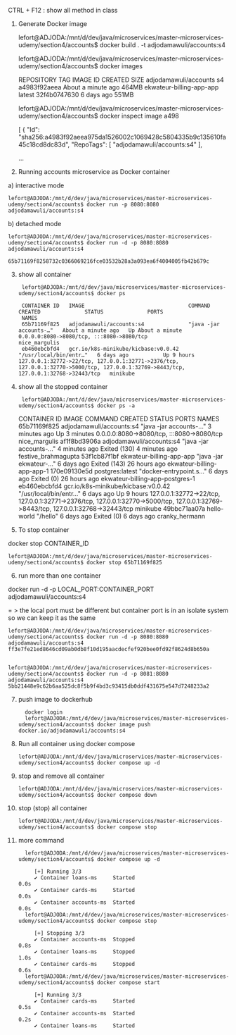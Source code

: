 CTRL + F12 : show all method in class




1. Generate Docker image


    lefort@ADJODA:/mnt/d/dev/java/microservices/master-microservices-udemy/section4/accounts$ docker build . -t adjodamawuli/accounts:s4


    lefort@ADJODA:/mnt/d/dev/java/microservices/master-microservices-udemy/section4/accounts$ docker images

    REPOSITORY                    TAG       IMAGE ID       CREATED              SIZE
    adjodamawuli/accounts         s4        a4983f92aeea   About a minute ago   464MB
    ekwateur-billing-app-app      latest    32f4b0747630   6 days ago           551MB



    lefort@ADJODA:/mnt/d/dev/java/microservices/master-microservices-udemy/section4/accounts$ docker inspect image a498

    [
    {
    "Id": "sha256:a4983f92aeea975da1526002c1069428c5804335b9c135610fa45c18cd8dc83d",
    "RepoTags": [
    "adjodamawuli/accounts:s4"
    ],
    
    ...


2. Running accounts microservice as Docker container


a) interactive mode

    lefort@ADJODA:/mnt/d/dev/java/microservices/master-microservices-udemy/section4/accounts$ docker run -p 8080:8080 adjodamawuli/accounts:s4

b) detached mode

    lefort@ADJODA:/mnt/d/dev/java/microservices/master-microservices-udemy/section4/accounts$ docker run -d -p 8080:8080 adjodamawuli/accounts:s4

    65b71169f8258732c0366069216fce03532b28a3a093ea6f4004005fb42b679c



3. show all container

        lefort@ADJODA:/mnt/d/dev/java/microservices/master-microservices-udemy/section4/accounts$ docker ps

        CONTAINER ID   IMAGE                                 COMMAND                  CREATED              STATUS              PORTS
        NAMES
        65b71169f825   adjodamawuli/accounts:s4              "java -jar accounts-…"   About a minute ago   Up About a minute   0.0.0.0:8080->8080/tcp, :::8080->8080/tcp                                                                                              nice_margulis
        eb460ebcbfd4   gcr.io/k8s-minikube/kicbase:v0.0.42   "/usr/local/bin/entr…"   6 days ago           Up 9 hours          127.0.0.1:32772->22/tcp, 127.0.0.1:32771->2376/tcp, 127.0.0.1:32770->5000/tcp, 127.0.0.1:32769->8443/tcp, 127.0.0.1:32768->32443/tcp   minikube



4. show all the stopped container

        lefort@ADJODA:/mnt/d/dev/java/microservices/master-microservices-udemy/section4/accounts$ docker ps -a


    CONTAINER ID   IMAGE                                 COMMAND                  CREATED         STATUS                       PORTS
    NAMES
    65b71169f825   adjodamawuli/accounts:s4              "java -jar accounts-…"   3 minutes ago   Up 3 minutes                 0.0.0.0:8080->8080/tcp, :::8080->8080/tcp                                                                                              nice_margulis
    af1f8bd3906a   adjodamawuli/accounts:s4              "java -jar accounts-…"   4 minutes ago   Exited (130) 4 minutes ago
    festive_brahmagupta
    53f1cb87f1bf   ekwateur-billing-app-app              "java -jar ekwateur-…"   6 days ago      Exited (143) 26 hours ago
    ekwateur-billing-app-app-1
    170e09130e5d   postgres:latest                       "docker-entrypoint.s…"   6 days ago      Exited (0) 26 hours ago
    ekwateur-billing-app-postgres-1
    eb460ebcbfd4   gcr.io/k8s-minikube/kicbase:v0.0.42   "/usr/local/bin/entr…"   6 days ago      Up 9 hours                   127.0.0.1:32772->22/tcp, 127.0.0.1:32771->2376/tcp, 127.0.0.1:32770->5000/tcp, 127.0.0.1:32769->8443/tcp, 127.0.0.1:32768->32443/tcp   minikube
    49bbc71aa07a   hello-world                           "/hello"                 6 days ago      Exited (0) 6 days ago
    cranky_hermann


5. To stop container


docker stop CONTAINER_ID

    lefort@ADJODA:/mnt/d/dev/java/microservices/master-microservices-udemy/section4/accounts$ docker stop 65b71169f825



6. run more than one container

docker run -d -p LOCAL_PORT:CONTAINER_PORT adjodamawuli/accounts:s4

= > the local port must be different but container port is in an isolate system so we can keep it as the same


    lefort@ADJODA:/mnt/d/dev/java/microservices/master-microservices-udemy/section4/accounts$ docker run -d -p 8080:8080 adjodamawuli/accounts:s4
    ff3e7fe21ed8646cd09ab0db8f10d195aacdecfef920bee0fd92f8624d8b650a


    lefort@ADJODA:/mnt/d/dev/java/microservices/master-microservices-udemy/section4/accounts$ docker run -d -p 8081:8080 adjodamawuli/accounts:s4
    5bb21448e9c62b6aa525dc8f5b9f4bd3c93415db0ddf431675e547d7248233a2


7. push image to dockerhub

         docker login
         lefort@ADJODA:/mnt/d/dev/java/microservices/master-microservices-udemy/section4/accounts$ docker image push docker.io/adjodamawuli/accounts:s4
8. Run all container using docker compose

       lefort@ADJODA:/mnt/d/dev/java/microservices/master-microservices-udemy/section4/accounts$ docker compose up -d

9.  stop and remove  all container

        lefort@ADJODA:/mnt/d/dev/java/microservices/master-microservices-udemy/section4/accounts$ docker compose down

10.  stop (stop) all container

         lefort@ADJODA:/mnt/d/dev/java/microservices/master-microservices-udemy/section4/accounts$ docker compose stop

11. more command

          lefort@ADJODA:/mnt/d/dev/java/microservices/master-microservices-udemy/section4/accounts$ docker compose up -d

             [+] Running 3/3
             ✔ Container loans-ms     Started                                                                                                                                                      0.0s
             ✔ Container cards-ms     Started                                                                                                                                                      0.0s
             ✔ Container accounts-ms  Started                                                                                                                                                      0.0s
          lefort@ADJODA:/mnt/d/dev/java/microservices/master-microservices-udemy/section4/accounts$ docker compose stop

             [+] Stopping 3/3
             ✔ Container accounts-ms  Stopped                                                                                                                                                      0.8s
             ✔ Container loans-ms     Stopped                                                                                                                                                      1.0s
             ✔ Container cards-ms     Stopped                                                                                                                                                      0.6s
          lefort@ADJODA:/mnt/d/dev/java/microservices/master-microservices-udemy/section4/accounts$ docker compose start

             [+] Running 3/3
             ✔ Container cards-ms     Started                                                                                                                                                      0.5s
             ✔ Container accounts-ms  Started                                                                                                                                                      0.2s
             ✔ Container loans-ms     Started
